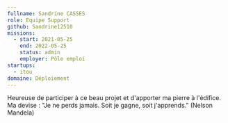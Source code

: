 ```yaml
---
fullname: Sandrine CASSES
role: Equipe Support
github: Sandrine12510
missions:
  - start: 2021-05-25
    end: 2022-05-25
    status: admin
    employer: Pôle emploi 
startups:
  - itou
domaine: Déploiement
---
```


Heureuse de participer à ce beau projet et d'apporter ma pierre à l'édifice. 
Ma devise : "Je ne perds jamais. Soit je gagne, soit j'apprends."
(Nelson Mandela)
